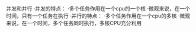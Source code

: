 并发和并行
·并发的特点：
    ·多个任务作用在一个cpu的一个核
    ·微观来说，在一个时间，只有一个任务在执行
·并行的特点：
    ·多个任务作用在一个cpu的多核
    ·微观来说，在一个时间，多个任务同时执行，多核CPU充分利用